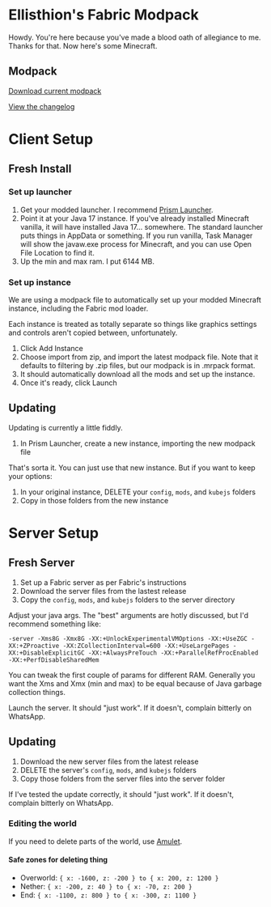 # Ellisthion's Fabric Modpack

Howdy. You're here because you've made a blood oath of allegiance to me. Thanks for that. Now here's some Minecraft.

## Modpack

[Download current modpack](https://github.com/Ellisthion/minecraft-fabric-1.19/releases/latest)

[View the changelog](/CHANGELOG.md)

# Client Setup

## Fresh Install

### Set up launcher

1. Get your modded launcher. I recommend [Prism Launcher](https://prismlauncher.org/).
2. Point it at your Java 17 instance. If you've already installed Minecraft vanilla, it will have installed Java 17... somewhere. The standard launcher puts things in AppData or something. If you run vanilla, Task Manager will show the javaw.exe process for Minecraft, and you can use Open File Location to find it.
3. Up the min and max ram. I put 6144 MB.

### Set up instance

We are using a modpack file to automatically set up your modded Minecraft instance, including the Fabric mod loader.

Each instance is treated as totally separate so things like graphics settings and controls aren't copied between, unfortunately.

1. Click Add Instance
2. Choose import from zip, and import the latest modpack file. Note that it defaults to filtering by .zip files, but our modpack is in .mrpack format.
3. It should automatically download all the mods and set up the instance.
4. Once it's ready, click Launch

## Updating

Updating is currently a little fiddly.

1. In Prism Launcher, create a new instance, importing the new modpack file

That's sorta it. You can just use that new instance. But if you want to keep your options:

1. In your original instance, DELETE your `config`, `mods`, and `kubejs` folders
2. Copy in those folders from the new instance

# Server Setup

## Fresh Server

1. Set up a Fabric server as per Fabric's instructions
2. Download the server files from the lastest release
3. Copy the `config`, `mods`, and `kubejs` folders to the server directory

Adjust your java args. The "best" arguments are hotly discussed, but I'd recommend something like:

`-server -Xms8G -Xmx8G -XX:+UnlockExperimentalVMOptions -XX:+UseZGC -XX:+ZProactive -XX:ZCollectionInterval=600 -XX:+UseLargePages -XX:+DisableExplicitGC -XX:+AlwaysPreTouch -XX:+ParallelRefProcEnabled -XX:+PerfDisableSharedMem`

You can tweak the first couple of params for different RAM. Generally you want the Xms and Xmx (min and max) to be equal because of Java garbage collection things.

Launch the server. It should "just work". If it doesn't, complain bitterly on WhatsApp.

## Updating

1. Download the new server files from the latest release
2. DELETE the server's `config`, `mods`, and `kubejs` folders
3. Copy those folders from the server files into the server folder

If I've tested the update correctly, it should "just work". If it doesn't, complain bitterly on WhatsApp.

### Editing the world

If you need to delete parts of the world, use [Amulet](https://www.amuletmc.com/).

#### Safe zones for deleting thing
- Overworld: `{ x: -1600, z: -200 } to { x: 200, z: 1200 }`
- Nether: `{ x: -200, z: 40 } to { x: -70, z: 200 }`
- End: `{ x: -1100, z: 800 } to { x: -300, z: 1100 }`
